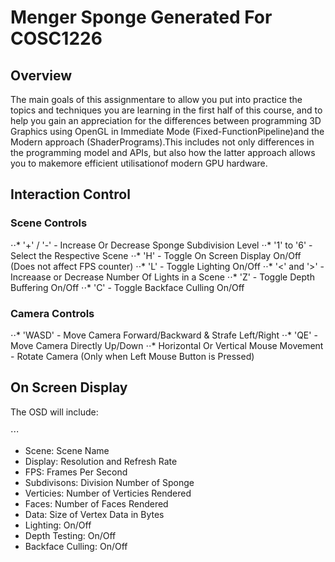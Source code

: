 # Menger Sponge Generated For COSC1226

## Overview
The main goals of this assignmentare to allow you put into practice the topics and techniques you are learning in the first half of this course, and to help you gain an appreciation for the differences between programming 3D Graphics using OpenGL in Immediate Mode (Fixed-FunctionPipeline)and the Modern approach (ShaderPrograms).This includes not only differences in the programming model and APIs, but also how the latter approach allows you to makemore efficient utilisationof modern GPU hardware.

## Interaction Control

### Scene Controls
⋅⋅* '+' / '-' - Increase Or Decrease Sponge Subdivision Level
⋅⋅* '1' to '6' - Select the Respective Scene
⋅⋅* 'H' - Toggle On Screen Display On/Off (Does not affect FPS counter)
⋅⋅* 'L' - Toggle Lighting On/Off
⋅⋅* '<' and '>' - Increaase or Decrease Number Of Lights in a Scene
⋅⋅* 'Z' - Toggle Depth Buffering On/Off
⋅⋅* 'C' - Toggle Backface Culling On/Off

### Camera Controls
⋅⋅* 'WASD' - Move Camera Forward/Backward & Strafe Left/Right
⋅⋅* 'QE' - Move Camera Directly Up/Down
⋅⋅* Horizontal Or Vertical Mouse Movement - Rotate Camera (Only when Left Mouse Button is Pressed)

## On Screen Display
The OSD will include:

⋅⋅⋅
* Scene: Scene Name
* Display: Resolution and Refresh Rate
* FPS: Frames Per Second
* Subdivisons: Division Number of Sponge
* Verticies: Number of Verticies Rendered
* Faces: Number of Faces Rendered
* Data: Size of Vertex Data in Bytes
* Lighting: On/Off
* Depth Testing: On/Off
* Backface Culling: On/Off